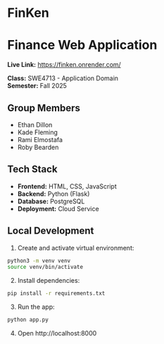 # FinKen
# Finance Web Application
**Live Link:** https://finken.onrender.com/

**Class:** SWE4713 - Application Domain  
**Semester:** Fall 2025  

## Group Members
- Ethan Dillon  
- Kade Fleming  
- Rami Elmostafa
- Roby Bearden

## Tech Stack
- **Frontend:** HTML, CSS, JavaScript  
- **Backend:** Python (Flask)  
- **Database:** PostgreSQL  
- **Deployment:** Cloud Service  

## Local Development

1. Create and activate virtual environment:
```bash
python3 -m venv venv
source venv/bin/activate
```

2. Install dependencies:
```bash
pip install -r requirements.txt
```

3. Run the app:
```bash
python app.py
```

4. Open http://localhost:8000
